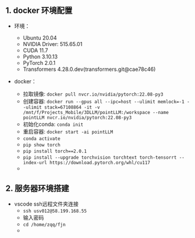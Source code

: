 ## 1. docker 环境配置

- 环境：
	- Ubuntu 20.04
	- NVIDIA Driver: 515.65.01
	- CUDA 11.7
	- Python 3.10.13
	- PyTorch 2.0.1
	- Transformers 4.28.0.dev(transformers.git@cae78c46)

- docker：
	- 拉取镜像: `docker pull nvcr.io/nvidia/pytorch:22.08-py3`
	- 创建容器: `docker run --gpus all --ipc=host --ulimit memlock=-1 --ulimit stack=67108864 -it -v /mnt/f/Projects_Mobile/3DLLM/pointLLM:/workspace --name pointLLM nvcr.io/nvidia/pytorch:22.08-py3`
	- 初始化conda: `conda init`
	- 重启容器: `docker start -ai pointLLM`
	- `conda activate`
	- `pip show torch`
	- `pip install torch==2.0.1`
	- `pip install --upgrade torchvision torchtext torch-tensorrt --index-url https://download.pytorch.org/whl/cu117`
	- 


## 2. 服务器环境搭建

- vscode ssh远程文件夹连接
	- `ssh usv012@58.199.168.55`
	- 输入密码
	- `cd /home/zqq/fjn`
	- 







